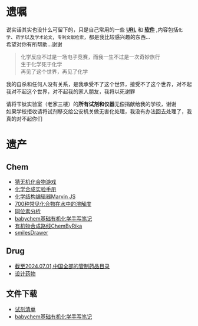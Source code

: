 # 遗嘱

说实话其实也没什么可留下的，只是自己常用的一些 **[URL](URL.md)** 和 **[软件](https://github.com/Benzyl-titanium/Benzyl-titanium-will/releases/tag/app-2025.06.08)** ,内容包括`化学`、`药学`以及`学术论文`，`专利文献检索`，都是我比较感兴趣的东西…  
希望对你有所帮助…谢谢

> 化学反应不过是一场电子竞赛，而我一生不过是一次奇妙旅行  
  生于化学死于化学  
  再见了这个世界，再见了化学

我的自杀和任何人没有关系，是我承受不了这个世界，接受不了这个世界，对不起  
我对不起这个世界，对不起我的家人朋友，我将以死谢罪  

请将苄钛实验室（老家三楼）的**所有试剂和仪器**无偿捐献给我的学校，谢谢  
如果学校拒收请将试剂移交给公安机关做无害化处理，我没有办法回去处理了，我真的对不起你们

# 遗产

## Chem

* [猜无机化合物游戏](https://benzyl-titanium.pages.dev/posts/chem/chemgame)
* [化学合成实验手册](https://chemhandbook.netlify.app)
* [化学结构编辑器Marvin JS](https://marvinjs.pages.dev)
* [700种常见化合物在水中的溶解度](https://benzyl-titanium.pages.dev/posts/chem/solubility)
* [同位素分析](https://zeeman.pages.dev)
* [babychem基础有机化学手写笔记](https://github.com/Benzyl-titanium/BabyChem)
* [有机物合成路线ChemByRika](https://chembyrika.netlify.app)
* [smilesDrawer](https://github.com/Benzyl-titanium/smilesDrawer)

## Drug

* [截至2024.07.01,中国全部的管制药品目录](https://benzyl-titanium.pages.dev/posts/drug/structural-formula)
* [设计药物](https://benzyl-titanium.pages.dev/posts/drug/designdrugs)

## 文件下载

* [试剂清单](https://github.com/Benzyl-titanium/Benzyl-titanium-will/releases/download/app/BianTai_LAB.xlsx)
* [babychem基础有机化学手写笔记](https://github.com/Benzyl-titanium/BabyChem/releases/download/organic-chemistry/BabyChem.pdf)